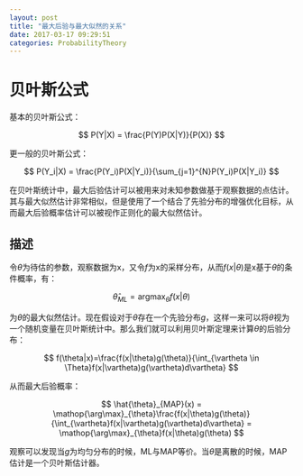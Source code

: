 ```yaml
---
layout: post
title: "最大后验与最大似然的关系"
date: 2017-03-17 09:29:51
categories: ProbabilityTheory
---
```

# 贝叶斯公式
基本的贝叶斯公式：

$$
P(Y|X) = \frac{P(Y)P(X|Y)}{P(X)}
$$

更一般的贝叶斯公式：

$$
P(Y_i|X) = \frac{P(Y_i)P(X|Y_i)}{\sum_{j=1}^{N}P(Y_i)P(X|Y_i)}
$$

在贝叶斯统计中，最大后验估计可以被用来对未知参数做基于观察数据的点估计。其与最大似然估计非常相似，但是使用了一个结合了先验分布的增强优化目标，从而最大后验概率估计可以被视作正则化的最大似然估计。

## 描述
令$\theta$为待估的参数，观察数据为x，又令$f$为x的采样分布，从而$f(x|\theta)$是x基于$\theta$的条件概率，有：

$$
\hat{\theta}_{ML} = \mathop{\arg\max}_{\theta}f(x|\theta)
$$

为$\theta$的最大似然估计。现在假设对于$\theta$存在一个先验分布$g$，这样一来可以将$\theta$视为一个随机变量在贝叶斯统计中。那么我们就可以利用贝叶斯定理来计算$\theta$的后验分布：

$$
f(\theta|x)=\frac{f(x|\theta)g(\theta)}{\int_{\vartheta \in \Theta}f(x|\vartheta)g(\vartheta)d\vartheta}
$$

从而最大后验概率：

$$
\hat{\theta}_{MAP}(x) = \mathop{\arg\max}_{\theta}\frac{f(x|\theta)g(\theta)}{\int_{\vartheta}f(x|\vartheta)g(\vartheta)d\vartheta} = \mathop{\arg\max}_{\theta}f(x|\theta)g(\theta)
$$

观察可以发现当$g$为均匀分布的时候，ML与MAP等价。当$\theta$是离散的时候，MAP估计是一个贝叶斯估计器。
